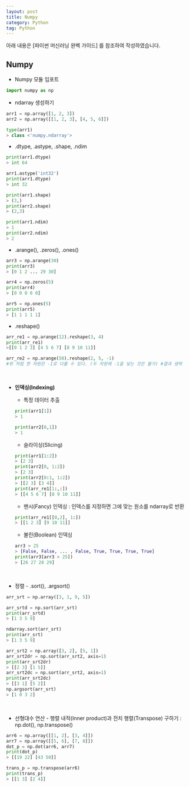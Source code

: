 ```yaml
---
layout: post
title: Numpy
category: Python
tag: Python
---
```


 

아래 내용은 [파이썬 머신러닝 완벽 가이드] 를 참조하여 작성하였습니다.



## Numpy



- Numpy 모듈 임포트

```python
import numpy as np
```

- ndarray 생성하기

```python
arr1 = np.array([1, 2, 3])
arr2 = np.array([[1, 2, 3], [4, 5, 6]])

type(arr1)
> class <'numpy.ndarray'>
```

- .dtype, .astype, .shape, .ndim

```python
print(arr1.dtype)
> int 64

arr1.astype('int32')
print(arr1.dtype)
> int 32

print(arr1.shape)
> (3,)
print(arr2.shape)
> (2,3)

print(arr1.ndim)
> 1
print(arr2.ndim)
> 2
```

- .arange(), .zeros(), .ones()

```python
arr3 = np.arange(30)
print(arr3)
> [0 1 2 ... 29 30]

arr4 = np.zeros(5)
print(arr4)
> [0 0 0 0 0]

arr5 = np.ones(5)
print(arr5)
> [1 1 1 1 1]
```

- .reshape()

```python
arr_re1 = np.arange(12).reshape(3, 4)
print(arr_re1)
>[[0 1 2 3] [4 5 6 7] [8 9 10 11]]

arr_re2 = np.arange(50).reshape(2, 5, -1)
#위 처럼 한 차원은 -1로 다룰 수 있다. (두 차원에 -1을 넣는 것은 불가) #결과 생략
```

<br/>

- __인덱싱(Indexing)__

  - 특정 데이터 추출

  ```python
  print(arr1[1])
  > 1
  
  print(arr2[0,1])
  > 1
  ```

  - 슬라이싱(Slicing)

  ```python
  print(arr1[1:2])
  > [2 3]
  print(arr2[0, 1:2])
  > [2 3]
  print(arr2[0:1, 1:2])
  > [[2 3] [3 4]]
  print(arr_re1[1:,:])
  > [[4 5 6 7] [8 9 10 11]]
  ```

  - 팬시(Fancy) 인덱싱 : 인덱스를 지정하면 그에 맞는 원소를 ndarray로 반환

  ```python
  print(arr_re1[[0,2], 1:])
  > [[1 2 3] [9 10 11]]
  ```

  - 불린(Boolean) 인덱싱

  ```python
  arr3 > 25
  > [False, False, ... , False, True, True, True, True]
  print(arr3[arr3 > 25])
  > [26 27 28 29]
  ```

<br/>

- 정렬 - .sort(), .argsort()

```python
arr_srt = np.array([3, 1, 9, 5])

arr_srtd = np.sort(arr_srt)
print(arr_srtd)
> [1 3 5 9]

ndarray.sort(arr_srt)
print(arr_srt)
> [1 3 5 9]

arr_srt2 = np.array([3, 2], [5, 1])
arr_srt2dr = np.sort(arr_srt2, axis=1)
print(arr_srt2dr)
> [[2 3] [1 5]]
arr_srt2dc = np.sort(arr_srt2, axis=1)
print(arr_srt2dc)
> [[3 1] [5 2]]
np.argsort(arr_srt)
> [1 0 3 2]
```

<br/>

- 선형대수 연산 - 행렬 내적(Inner product)과 전치 행렬(Transpose) 구하기 : np.dot(), np.transpose()

```python
arr6 = np.array([[1, 2], [3, 4]])
arr7 = np.array([[5, 6], [7, 8]])
dot_p = np.dot(arr6, arr7)
print(dot_p)
> [[19 22] [43 50]]

trans_p = np.transpose(arr6)
print(trans_p)
> [[1 3] [2 4]]
```
